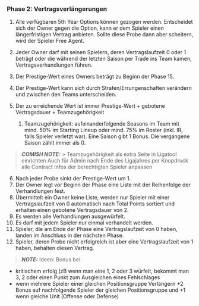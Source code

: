 ### Phase 2: Vertragsverlängerungen

1. Alle verfügbaren 5th Year Options können gezogen werden. Entscheidet sich der Owner gegen die Option, kann er dem Spieler einen längerfristigen Vertrag anbieten. Sollte diese Probe dann aber scheitern, wird der Spieler Free Agent.
2. Jeder Owner darf mit seinen Spielern, deren Vertragslaufzeit 0 oder 1 beträgt oder die während der letzten Saison per Trade ins Team kamen, Vertragsverhandlungen führen.
3. Der Prestige-Wert eines Owners beträgt zu Beginn der Phase 15.
4. Der Prestige-Wert kann sich durch Strafen/Errungenschaften verändern und zwischen den Teams unterscheiden.
5. Der zu erreichende Wert ist immer Prestige-Wert + gebotene Vertragsdauer + Teamzugehörigkeit

   1. Teamzugehörigkeit: aufeinanderfolgende Seasons im Team mit mind. 50% im Starting Lineup oder mind. 75% im Roster (inkl. IR, falls Spieler verletzt war). Eine Saison gibt 1 Bonus. Die vergangene Saison zählt immer als 0.

> **_COMISH NOTE:_** > Teamzugehörigkeit als extra Seite in Ligatool einrichten
> Auch für Admin nach Ende des Ligajahres per Knopdruck alle Contract Infos der berechtigten Spieler anpassen

6. Nach jeder Probe sinkt der Prestige-Wert um 1.
7. Der Owner legt vor Beginn der Phase eine Liste mit der Reihenfolge der Verhandlungen fest.
8. Übermittelt ein Owner keine Liste, werden nur Spieler mit einer Vertragslaufzeit von 0 automatisch nach Total Points sortiert und erhalten einen gebotene Vertragsdauer von 2.
9. Es werden alle Verhandlungen ausgewürfelt.
10. Es darf mit jedem Spieler nur einmal verhandelt werden.
11. Spieler, die am Ende der Phase eine Vertragslaufzeit von 0 haben, landen im Anschluss in der nächsten Phase.
12. Spieler, deren Probe nicht erfolgreich ist aber eine Vertragslaufzeit von 1 haben, behalten diesen Vertrag.

> **_NOTE:_** Ideen:
> Bonus bei:

- kritischem erfolg (zB wenn man eine 1, 2 oder 3 würfelt, bekommt man 3, 2 oder einen Punkt zum Ausgleichen eines Fehlschlages
- wenn mehrere Spieler einer gleichen Positionsgruppe Verlängern +2 Bonus auf nachfolgende Spieler der gleichen Positionsgruppe und +1 wenn gleiche Unit (Offense oder Defense)
